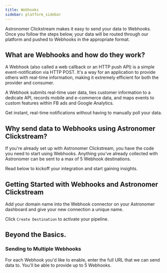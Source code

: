 ```yaml
---
title: Webhooks
sidebar: platform_sidebar
---
```

Astronomer Clickstream makes it easy to send your data to Webhooks. Once you follow the steps below, your data will be routed through our platform and pushed to Webhooks in the appropriate format.

## What are Webhooks and how do they work?

A Webhook (also called a web callback or an HTTP push API) is a simple event-notification via HTTP POST. It's a way for an application to provide others with real-time information, making it extremely efficient for both the provider and consumer.

A Webhook submits real-time user data, ties customer information to a dedicate API, records mobile and e-commerce data, and maps events to custom features within FB ads and Google Analytics.

Get instant, real-time notifications without having to manually poll your data.  

## Why send data to Webhooks using Astronomer Clickstream?

If you're already set up with Astronomer Clickstream,  you have the code you need to start using Webhooks. Anything you've already collected with Astronomer can be sent to a max of 5 Webhook destinations.

Read below to kickoff your integration and start gaining insights.

## Getting Started with Webhooks and Astronomer Clickstream

Add your domain name into the Webhook connector on your Astronomer dashboard and give your new connection a unique name.

Click `Create Destination` to activate your pipeline.

## Beyond the Basics.

### Sending to Multiple Webhooks

For each Webhook you'd like to enable, enter the full URL that we can send data to. You'll be able to provide up to 5 Webhooks.
